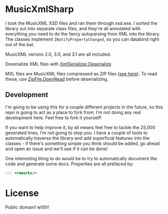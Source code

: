 # MusicXmlSharp

I took the MusicXML XSD files and ran them through xsd.exe. I sorted the library out into separate class files, and they're all annotated with everything you need to do the fancy autoparsing from XML into the library. The classes implement `INotifyPropertyChanged`, so you can databind right out of the bat.

MusicXML verions 2.0, 3.0, and 3.1 are all included.

Deserialize XML files with [XmlSerializer.Deserialize](https://msdn.microsoft.com/en-us/library/tz8csy73(v=vs.110).aspx)

MXL files are MusicXML files compressed as ZIP files ([see here](https://www.musicxml.com/tutorial/compressed-mxl-files/compressed-file-format/)). To read these, use [ZipFile.OpenRead](https://msdn.microsoft.com/en-us/library/system.io.compression.zipfile.openread(v=vs.110).aspx) before deserializing.

## Development

I'm going to be using this for a couple different projects in the future, so this repo is going to act as a place to fork from; I'm not doing any real development here. Feel free to fork it yourself!

If you want to help improve it, by all means feel free to tackle the 25,000 generated lines, I'm not going to stop you. I have a couple of tools to automatically traverse the library and add superficial features into the classes - if there's something simple you think should be added, go ahead and open an issue and we'll see if it can be done!

One interesting thing to do would be to try to automatically document the code and generate some docs. Properties are all prefaced by:

```c#
/// <remarks/>
```

# License

Public domain! w00t!
